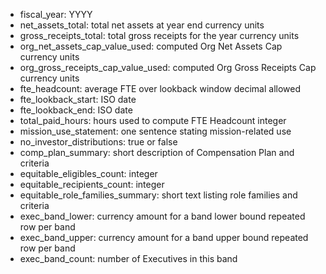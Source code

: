 - fiscal_year: YYYY
- net_assets_total: total net assets at year end currency units
- gross_receipts_total: total gross receipts for the year currency units
- org_net_assets_cap_value_used: computed Org Net Assets Cap currency units
- org_gross_receipts_cap_value_used: computed Org Gross Receipts Cap currency units
- fte_headcount: average FTE over lookback window decimal allowed
- fte_lookback_start: ISO date
- fte_lookback_end: ISO date
- total_paid_hours: hours used to compute FTE Headcount integer
- mission_use_statement: one sentence stating mission-related use
- no_investor_distributions: true or false
- comp_plan_summary: short description of Compensation Plan and criteria
- equitable_eligibles_count: integer
- equitable_recipients_count: integer
- equitable_role_families_summary: short text listing role families and criteria
- exec_band_lower: currency amount for a band lower bound repeated row per band
- exec_band_upper: currency amount for a band upper bound repeated row per band
- exec_band_count: number of Executives in this band
